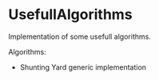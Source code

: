 # UsefullAlgorithms

Implementation of some usefull algorithms.

Algorithms:

<ul>
  <li>Shunting Yard generic implementation</li>
</ul>



